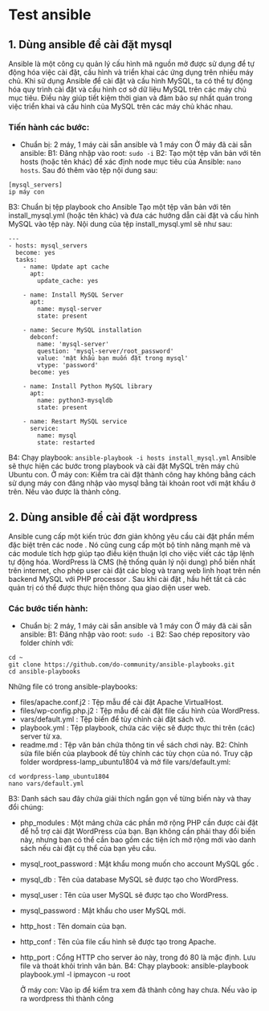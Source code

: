 # Test ansible
## 1. Dùng ansible để cài đặt mysql
Ansible là một công cụ quản lý cấu hình mã nguồn mở được sử dụng để tự động hóa việc cài đặt, cấu hình và triển khai các ứng dụng trên nhiều máy chủ. Khi sử dụng Ansible để cài đặt và cấu hình MySQL, ta có thể tự động hóa quy trình cài đặt và cấu hình cơ sở dữ liệu MySQL trên các máy chủ mục tiêu. Điều này giúp tiết kiệm thời gian và đảm bảo sự nhất quán trong việc triển khai và cấu hình của MySQL trên các máy chủ khác nhau.
### Tiến hành các bước:
- Chuẩn bị: 2 máy, 1 máy cài sẵn ansible và 1 máy con
  Ở máy đã cài sẵn ansible:
B1: Đăng nhập vào root: `sudo -i`
B2: Tạo một tệp văn bản với tên hosts (hoặc tên khác) để xác định node mục tiêu của Ansible: `nano hosts`. Sau đó thêm vào tệp nội dung sau:
```
[mysql_servers]
ip máy con 
```
B3: Chuẩn bị tệp playbook cho Ansible
Tạo một tệp văn bản với tên install_mysql.yml (hoặc tên khác) và đưa các hướng dẫn cài đặt và cấu hình MySQL vào tệp này. Nội dung của tệp install_mysql.yml sẽ như sau:
```
---
- hosts: mysql_servers
  become: yes
  tasks:
    - name: Update apt cache
      apt:
        update_cache: yes

    - name: Install MySQL Server
      apt:
        name: mysql-server
        state: present

    - name: Secure MySQL installation
      debconf:
        name: 'mysql-server'
        question: 'mysql-server/root_password'
        value: 'mật khẩu bạn muốn đặt trong mysql'
        vtype: 'password'
      become: yes

    - name: Install Python MySQL library
      apt:
        name: python3-mysqldb
        state: present

    - name: Restart MySQL service
      service:
        name: mysql
        state: restarted

```
B4: Chạy playbook: `ansible-playbook -i hosts install_mysql.yml`
Ansible sẽ thực hiện các bước trong playbook và cài đặt MySQL trên máy chủ Ubuntu con.
  Ở máy con:
Kiểm tra cài đặt thành công hay không bằng cách sử dụng máy con đăng nhập vào mysql bằng tài khoản root với mật khẩu ở trên. Nếu vào được là thành công.

## 2. Dùng ansible để cài đặt wordpress
Ansible cung cấp một kiến trúc đơn giản không yêu cầu cài đặt phần mềm đặc biệt trên các node . Nó cũng cung cấp một bộ tính năng mạnh mẽ và các module tích hợp giúp tạo điều kiện thuận lợi cho việc viết các tập lệnh tự động hóa. WordPress là CMS (hệ thống quản lý nội dung) phổ biến nhất trên internet, cho phép user cài đặt các blog và trang web linh hoạt trên nền backend MySQL với PHP processor . Sau khi cài đặt , hầu hết tất cả các quản trị có thể được thực hiện thông qua giao diện user web.
### Các bước tiến hành:
- Chuẩn bị: 2 máy, 1 máy cài sẵn ansible và 1 máy con
Ở máy đã cài sẵn ansible:
B1: Đăng nhập vào root: `sudo -i`
B2: Sao chép repository vào folder chính với:
```
cd ~ 
git clone https://github.com/do-community/ansible-playbooks.git 
cd ansible-playbooks 
```
Những file có trong ansible-playbooks:
- files/apache.conf.j2 : Tệp mẫu để cài đặt Apache VirtualHost.
- files/wp-config.php.j2 : Tệp mẫu để cài đặt file cấu hình của WordPress.
- vars/default.yml : Tệp biến để tùy chỉnh cài đặt sách vở.
- playbook.yml : Tệp playbook, chứa các việc sẽ được thực thi trên (các) server từ xa.
- readme.md : Tệp văn bản chứa thông tin về sách chơi này.
B2: Chỉnh sửa file biến của playbook để tùy chỉnh các tùy chọn của nó. Truy cập folder wordpress-lamp_ubuntu1804 và mở file vars/default.yml:
```
cd wordpress-lamp_ubuntu1804 
nano vars/default.yml
```
B3: Danh sách sau đây chứa giải thích ngắn gọn về từng biến này và thay đổi chúng:
- php_modules : Một mảng chứa các phần mở rộng PHP cần được cài đặt để hỗ trợ cài đặt WordPress của bạn. Bạn không cần phải thay đổi biến này, nhưng bạn có thể cần bao gồm các tiện ích mở rộng mới vào danh sách nếu cài đặt cụ thể của bạn yêu cầu.
- mysql_root_password : Mật khẩu mong muốn cho account MySQL gốc .
- mysql_db : Tên của database MySQL sẽ được tạo cho WordPress.
- mysql_user : Tên của user MySQL sẽ được tạo cho WordPress.
- mysql_password : Mật khẩu cho user MySQL mới.
- http_host : Tên domain của bạn.
- http_conf : Tên của file cấu hình sẽ được tạo trong Apache.
- http_port : Cổng HTTP cho server ảo này, trong đó 80 là mặc định.
 Lưu file và thoát khỏi trình văn bản.
B4: Chạy playbook: ansible-playbook playbook.yml -l ipmaycon -u root

  Ở máy con:
Vào ip để kiểm tra xem đã thành công hay chưa. Nếu vào ip ra wordpress thì thành công
